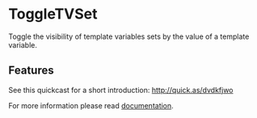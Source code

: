 # ToggleTVSet

Toggle the visibility of template variables sets by the value of a template
variable.

## Features

See this quickcast for a short introduction: http://quick.as/dvdkfjwo

For more information please read [documentation](http://jako.github.io/ToggleTVSet/).

